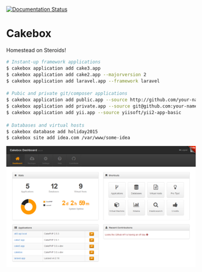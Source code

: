 [![Documentation Status](https://readthedocs.org/projects/cakebox/badge/?version=latest)](https://readthedocs.org/projects/cakebox/?badge=latest)

# Cakebox

Homestead on Steroids!



```bash
# Instant-up framework applications
$ cakebox application add cake3.app
$ cakebox application add cake2.app --majorversion 2
$ cakebox application add laravel.app --framework laravel

# Pubic and private git/composer applications
$ cakebox application add public.app --source http://github.com/your-name/repository
$ cakebox application add private.app --source git@github.com:your-name/repository.git
$ cakebox application add yii.app --source yiisoft/yii2-app-basic

# Databases and virtual hosts
$ cakebox database add holiday2015
$ cakebox site add idea.com /var/www/some-idea
```

![Cakebox Dashboard](docs/sources/img/cakebox-dashboard.png)
